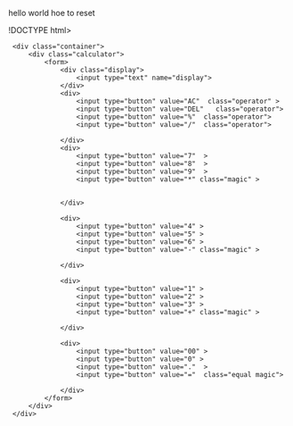 hello world
hoe to reset

!DOCTYPE html>
 <html lang="en">
 <head>
   <meta charset="UTF-8">
   <meta name="viewport" content="width=device-width, initial-scale=1.0">
   <title>Simple Calculator</title>
   <link rel="stylesheet" href="style.css">
 </head>
 <body>
 
 
 
 
     <div class="container">
         <div class="calculator">
             <form>
                 <div class="display">
                     <input type="text" name="display">
                 </div>
                 <div>
                     <input type="button" value="AC"  class="operator" >
                     <input type="button" value="DEL"   class="operator">
                     <input type="button" value="%"  class="operator">
                     <input type="button" value="/"  class="operator">
 
                 </div>
                 <div>
                     <input type="button" value="7"  >
                     <input type="button" value="8"  >
                     <input type="button" value="9"  >
                     <input type="button" value="*" class="magic" >
 
 
                 </div>
 
                 <div>
                     <input type="button" value="4" >
                     <input type="button" value="5" >
                     <input type="button" value="6" >
                     <input type="button" value="-" class="magic" >
 
                 </div>
 
                 <div>
                     <input type="button" value="1" >
                     <input type="button" value="2" >
                     <input type="button" value="3" >
                     <input type="button" value="+" class="magic" >
 
                 </div>
 
                 <div>
                     <input type="button" value="00" >
                     <input type="button" value="0" >
                     <input type="button" value="."  >
                     <input type="button" value="="  class="equal magic">
 
                 </div>
             </form>
         </div>
     </div>
 
   <script src="script.js"></script>
 </body>
 </html>